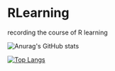# RLearning
recording the course of R learning

![Anurag's GitHub stats](https://github-readme-stats.vercel.app/api?username=XscapeCn&show_icons=true&theme=onedark)

[![Top Langs](https://github-readme-stats.vercel.app/api/top-langs/?username=XscapeCn&layout=compact)](https://github.com/anuraghazra/github-readme-stats)
